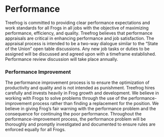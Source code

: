 # Performance

Treefrog is committed to providing clear performance expectations and work standards for all Frogs in all jobs with the objective of maximizing performance, efficiency, and quality. Treefrog believes that performance appraisals are critical in enhancing performance and job satisfaction. The appraisal process is intended to be a two-way dialogue similar to the “State of the Union” open table discussions. Any new job tasks or duties to be assigned will be discussed and agreed upon with a timeframe established. Performance review discussion will take place annually.

### Performance Improvement

The performance improvement process is to ensure the optimization of productivity and quality and is not intended as punishment. Treefrog hires carefully and invests heavily in Frog growth and development. We believe in working with Frogs to solve problems through the use of the performance-improvement process rather than finding a replacement for the position. We believe in giving Frog’s fair warning with the performance problem and the consequence for continuing the poor performance. Throughout the performance-improvement process, the performance problem will be thoroughly and promptly investigated and documented to ensure rules are enforced equally for all Frogs.
